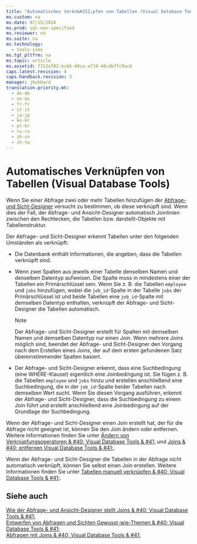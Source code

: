 ```yaml
---
title: "Automatisches Verkn&#252;pfen von Tabellen (Visual Database Tools)"
ms.custom: na
ms.date: 07/15/2016
ms.prod: sql-non-specified
ms.reviewer: na
ms.suite: na
ms.technology: 
  - tools-ssms
ms.tgt_pltfrm: na
ms.topic: article
ms.assetid: f152af82-bcb6-49ca-af19-48cdb7fc9ac6
caps.latest.revision: 4
caps.handback.revision: 3
manager: jhubbard
translation.priority.mt: 
  - de-de
  - es-es
  - fr-fr
  - it-it
  - ja-jp
  - ko-kr
  - pt-br
  - ru-ru
  - zh-cn
  - zh-tw
---
```

# Automatisches Verkn&#252;pfen von Tabellen (Visual Database Tools)
Wenn Sie einer Abfrage zwei oder mehr Tabellen hinzufügen der [Abfrage- und Sicht-Designer](../content/Query-and-View-Designer-Tools--Visual-Database-Tools-.md) versucht zu bestimmen, ob diese verknüpft sind. Wenn dies der Fall, der Abfrage- und Ansicht-Designer automatisch Joinlinien zwischen den Rechtecken, die Tabellen bzw. darstellt\-Objekte mit Tabellenstruktur.  
  
Der Abfrage- und Sicht-Designer erkennt Tabellen unter den folgenden Umständen als verknüpft:  
  
-   Die Datenbank enthält Informationen, die angeben, dass die Tabellen verknüpft sind.  
  
-   Wenn zwei Spalten aus jeweils einer Tabelle denselben Namen und denselben Datentyp aufweisen. Die Spalte muss in mindestens einer der Tabellen ein Primärschlüssel sein. Wenn Sie z. B. die Tabellen `employee` und `jobs` hinzufügen, wobei die `job_id`-Spalte in der Tabelle `jobs` der Primärschlüssel ist und beide Tabellen eine `job_id`-Spalte mit demselben Datentyp enthalten, verknüpft der Abfrage- und Sicht-Designer die Tabellen automatisch.  
  
    > [!NOTE]  
    > Der Abfrage- und Sicht-Designer erstellt für Spalten mit demselben Namen und demselben Datentyp nur einen Join. Wenn mehrere Joins möglich sind, beendet der Abfrage- und Sicht-Designer den Vorgang nach dem Erstellen eines Joins, der auf dem ersten gefundenen Satz übereinstimmender Spalten basiert.  
  
-   Der Abfrage- und Sicht-Designer erkennt, dass eine Suchbedingung (eine WHERE-Klausel) eigentlich eine Joinbedingung ist. Sie fügen z. B. die Tabellen `employee` und `jobs` hinzu und erstellen anschließend eine Suchbedingung, die in der `job_id`-Spalte beider Tabellen nach demselben Wert sucht. Wenn Sie diesen Vorgang ausführen, erkennt der Abfrage- und Sicht-Designer, dass die Suchbedingung zu einem Join führt und erstellt anschließend eine Joinbedingung auf der Grundlage der Suchbedingung.  
  
Wenn der Abfrage- und Sicht-Designer einen Join erstellt hat, der für die Abfrage nicht geeignet ist, können Sie den Join ändern oder entfernen. Weitere Informationen finden Sie unter [Ändern von Verknüpfungsoperatoren & #40; Visual Database Tools & #41;](../content/Modify-Join-Operators--Visual-Database-Tools-.md) und [Joins & #40; entfernen Visual Database Tools & #41;](../content/Remove-Joins--Visual-Database-Tools-.md).  
  
Wenn der Abfrage- und Sicht-Designer die Tabellen in der Abfrage nicht automatisch verknüpft, können Sie selbst einen Join erstellen. Weitere Informationen finden Sie unter [Tabellen manuell verknüpfen & #40; Visual Database Tools & #41;](../content/Join-Tables-Manually--Visual-Database-Tools-.md).  
  
## Siehe auch  
[Wie der Abfrage- und Ansicht-Designer stellt Joins & #40; Visual Database Tools & #41;](../content/How-the-Query-and-View-Designer-Represents-Joins--Visual-Database-Tools-.md)  
[Entwerfen von Abfragen und Sichten Gewusst-wie-Themen & #40; Visual Database Tools & #41;](../content/Design-Queries-and-Views-How-to-Topics--Visual-Database-Tools-.md)  
[Abfragen mit Joins & #40; Visual Database Tools & #41;](../content/Query-with-Joins--Visual-Database-Tools-.md)  
  
